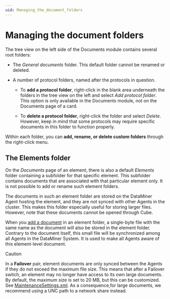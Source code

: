 ```yaml
---
uid: Managing_the_document_folders
---
```


# Managing the document folders

The tree view on the left side of the Documents module contains several root folders:

- The *General documents* folder. This default folder cannot be renamed or deleted.

- A number of protocol folders, named after the protocols in question.

  - To **add a protocol folder**, right-click in the blank area underneath the folders in the tree view on the left and select *Add protocol folder*. This option is only available in the Documents module, not on the Documents page of a card.

  - To **delete a protocol folder**, right-click the folder and select *Delete*. However, keep in mind that some protocols may require specific documents in this folder to function properly.

Within each folder, you can **add, rename, or delete custom folders** through the right-click menu.

## The Elements folder

<!-- RN 21997 -->

On the *Documents* page of an element, there is also a default *Elements* folder containing a subfolder for that specific element. This subfolder contains documents that are associated with that particular element only. It is not possible to add or rename such element folders.

The documents in such an element folder are stored on the DataMiner Agent hosting the element, and they are not synced with other Agents in the cluster. This makes this folder especially useful for storing larger files. However, note that these documents cannot be opened through Cube.

When you [add a document](xref:Adding_documents_hyperlinks_or_email_addresses) in an element folder, a single-byte file with the same name as the document will also be stored in the element folder. Contrary to the document itself, this small file will be synchronized among all Agents in the DataMiner System. It is used to make all Agents aware of this element-level document.

> [!CAUTION]
> In a **Failover** pair, element documents are only synced between the Agents if they do not exceed the maximum file size. This means that after a Failover switch, an element may no longer have access to its own large documents. By default, the maximum size is set to 20 MB, but this can be customized. See [MaintenanceSettings.xml](xref:MaintenanceSettings_xml). As a consequence,for large documents, we recommend using a UNC path to a network share instead.
